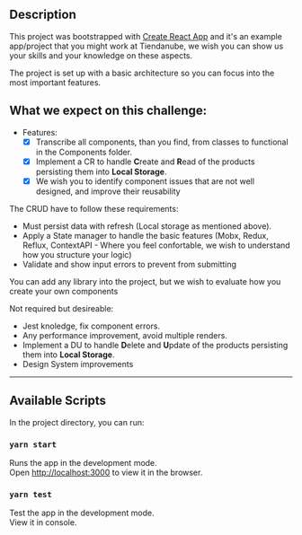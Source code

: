 ## Description
This project was bootstrapped with [Create React App](https://github.com/facebook/create-react-app)
and it's an example app/project that you might work at Tiendanube, we wish you can show us your skills and your knowledge on these aspects.

The project is set up with a basic architecture so you can focus into the most important features.

## What we expect on this challenge:
- Features:
  - [X] Transcribe all components, than you find, from classes to functional in the Components folder.
  - [X] Implement a CR to handle **C**reate and **R**ead of the products persisting them into **Local Storage**.
  - [X] We wish you to identify component issues that are not well designed, and improve their reusability

The CRUD have to follow these requirements:
- Must persist data with refresh (Local storage as mentioned above).
- Apply a State manager to handle the basic features (Mobx, Redux, Reflux, ContextAPI - Where you feel confortable, we wish to understand how you structure your logic)
- Validate and show input errors to prevent from submitting 

You can add any library into the project, but we wish to evaluate how you create your own components

Not required but desireable:
- Jest knoledge, fix component errors.
- Any performance improvement, avoid multiple renders.
- Implement a DU to handle **D**elete and **U**pdate of the products persisting them into **Local Storage**.
- Design System improvements

---

## Available Scripts

In the project directory, you can run:

### `yarn start`

Runs the app in the development mode.<br>
Open [http://localhost:3000](http://localhost:3000) to view it in the browser.

### `yarn test`

Test the app in the development mode.<br>
View it in console.
